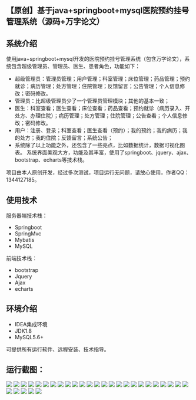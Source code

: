 ## 【原创】基于java+springboot+mysql医院预约挂号管理系统（源码+万字论文）

## 系统介绍

使用java+springboot+mysql开发的医院预约挂号管理系统（包含万字论文），系统包含超级管理员、管理员、医生、患者角色，功能如下：
- 超级管理员：管理员管理；用户管理；科室管理；床位管理；药品管理；预约就诊；病历管理；处方管理；住院管理；反馈留言；公告管理；个人信息修改；密码修改。
- 管理员：比超级管理员少了一个管理员管理模块；其他的基本一致；
- 医生：科室查看；医生查看；床位查看；药品查看；预约就诊（病历录入、开处方、办理住院）；病历管理；处方管理；住院管理；公告查看；个人信息修改；密码修改。
- 用户：注册、登录；科室查看；医生查看（预约）；我的预约；我的病历；我的处方；我的住院；反馈留言；系统公告；
- 系统除了以上功能之外，还包含了一些亮点，比如数据统计，数据可视化图表。
系统界面美观大方，功能及其丰富，使用了springboot、jquery、ajax、bootstrap、echarts等技术栈。

项目由本人原创开发，经过多次测试，项目运行无问题，请放心使用，作者QQ：1344127185。

## 使用技术

服务器端技术栈：

- Springboot
- SpringMvc
- Mybatis
- MySQL

前端技术栈：

- bootstrap
- Jquery
- Ajax
- echarts

## 环境介绍

- IDEA集成环境
- JDK1.8
- MySQL5.6+

可提供所有运行软件、远程安装、技术指导。

## 运行截图：
![](https://github.com/itcoderyhl/hospitalMgr/blob/main/images/2.png)
![](https://github.com/itcoderyhl/hospitalMgr/blob/main/images/3.png)
![](https://github.com/itcoderyhl/hospitalMgr/blob/main/images/4.png)
![](https://github.com/itcoderyhl/hospitalMgr/blob/main/images/5.png)
![](https://github.com/itcoderyhl/hospitalMgr/blob/main/images/6.png)
![](https://github.com/itcoderyhl/hospitalMgr/blob/main/images/7.png)
![](https://github.com/itcoderyhl/hospitalMgr/blob/main/images/8.png)
![](https://github.com/itcoderyhl/hospitalMgr/blob/main/images/9.png)
![](https://github.com/itcoderyhl/hospitalMgr/blob/main/images/10.png)
![](https://github.com/itcoderyhl/hospitalMgr/blob/main/images/11.png)
![](https://github.com/itcoderyhl/hospitalMgr/blob/main/images/12.png)
![](https://github.com/itcoderyhl/hospitalMgr/blob/main/images/13.png)
![](https://github.com/itcoderyhl/hospitalMgr/blob/main/images/14.png)
![](https://github.com/itcoderyhl/hospitalMgr/blob/main/images/15.png)
![](https://github.com/itcoderyhl/hospitalMgr/blob/main/images/16.png)
![](https://github.com/itcoderyhl/hospitalMgr/blob/main/images/17.png)
![](https://github.com/itcoderyhl/hospitalMgr/blob/main/images/18.png)
![](https://github.com/itcoderyhl/hospitalMgr/blob/main/images/19.png)
![](https://github.com/itcoderyhl/hospitalMgr/blob/main/images/20.png)
![](https://github.com/itcoderyhl/hospitalMgr/blob/main/images/21.png)
![](https://github.com/itcoderyhl/hospitalMgr/blob/main/images/22.png)
![](https://github.com/itcoderyhl/hospitalMgr/blob/main/images/23.png)
![](https://github.com/itcoderyhl/hospitalMgr/blob/main/images/24.png)
![](https://github.com/itcoderyhl/hospitalMgr/blob/main/images/25.png)
![](https://github.com/itcoderyhl/hospitalMgr/blob/main/images/26.png)
![](https://github.com/itcoderyhl/hospitalMgr/blob/main/images/27.png)
![](https://github.com/itcoderyhl/hospitalMgr/blob/main/images/28.png)
![](https://github.com/itcoderyhl/hospitalMgr/blob/main/images/29.png)
![](https://github.com/itcoderyhl/hospitalMgr/blob/main/images/30.png)
![](https://github.com/itcoderyhl/hospitalMgr/blob/main/images/31.png)

